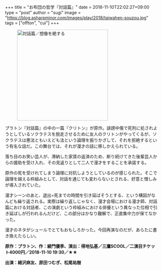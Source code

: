 +++
title = "お布団の哲学『対話篇』"
date = 2018-11-10T22:02:27+09:00
type = "post"
author = "sugi"
image = "https://blog.asharpminor.com/images/play/2018/taiwahen-souzou.jpg"
tags = ["offton", "cui"]
+++
<figure class="alignleft"><img src="/images/play/2018/taiwahen-souzou.jpg" alt="対話篇／想像を絶する" style="width: 300px !important;"></figure>

プラトン『対話篇』の中の一篇『クリトン』が原作。誹謗中傷で死刑に処されようとしているソクラテスを脱走させるために友人のクリトンがやってくるが、ソクラテスは悪法ともいえども法という論理を振りかざして、それを拒絶するという有名な話だ。この舞台では、それが漫才の話に移しかえられている。

落ち目のお笑い芸人が、滞納した家賃の返済のため、断り続けてきた後輩芸人からの援助を受け入れ、その見返りとして二人で漫才をすることを承諾する。

原作の死を受けれてしまう論理に対抗しようとしているのが感じられた。そこで論理を越える枠組みとして、対話を通じても変わらないとされる、好意と憎しみが導入されていた。

漫才シーンのあと、退出=死までの時間を引き延ばそうとする、という構図がなんども繰り返される。実際は繰り返しじゃなく、漫才会場における漫才師、対話篇における対話者、この演劇という枠組みにおける俳優という異なった位相で引き延ばしが行われるんだけど、この部分はかなり難解で、正直集中力が保てなかった。

漫才のネタがシュールでとてもおもしろかった。今回再演なのだが、あらたに書き換えたらしい。

**原作：プラトン、作：綾門優季、演出：得地弘基／三鷹SCOOL／二演目チケット4000円／2018-11-10 19:30／★★**

**出演：緒沢麻友、原田つむぎ、松尾祐樹**
